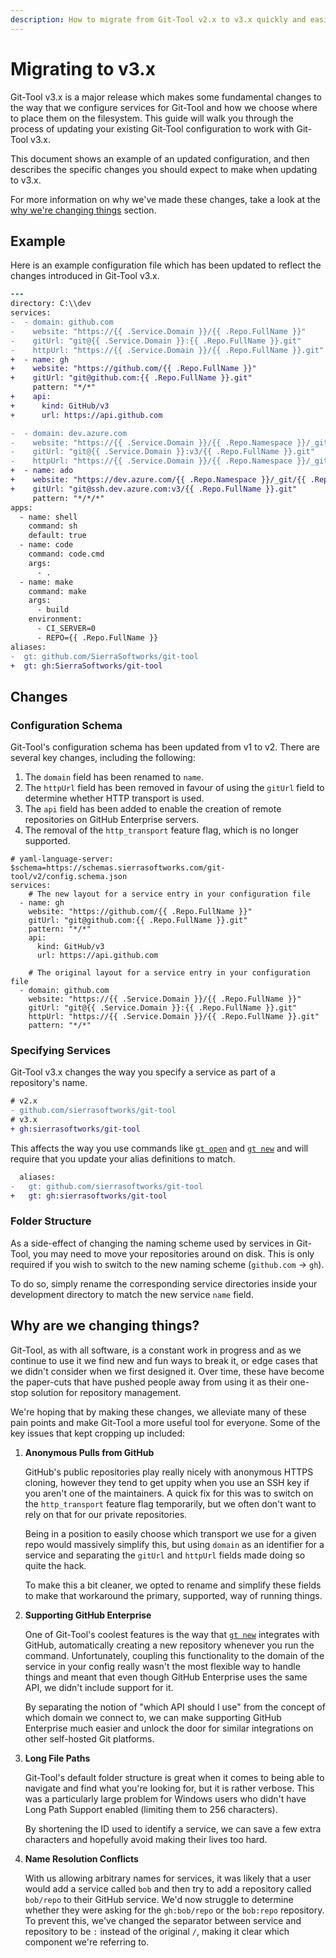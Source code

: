 ```yaml
---
description: How to migrate from Git-Tool v2.x to v3.x quickly and easily.
---
```


# Migrating to v3.x

Git-Tool v3.x is a major release which makes some fundamental changes to the way
that we configure services for Git-Tool and how we choose where to place them on
the filesystem. This guide will walk you through the process of updating your
existing Git-Tool configuration to work with Git-Tool v3.x.

This document shows an example of an updated configuration, and then describes
the specific changes you should expect to make when updating to v3.x.

For more information on why we've made these changes, take a look at the
[why we're changing things](#why-are-we-changing-things) section.

## Example

Here is an example configuration file which has been updated to reflect the
changes introduced in Git-Tool v3.x.

```diff
---
directory: C:\\dev
services:
-  - domain: github.com
-    website: "https://{{ .Service.Domain }}/{{ .Repo.FullName }}"
-    gitUrl: "git@{{ .Service.Domain }}:{{ .Repo.FullName }}.git"
-    httpUrl: "https://{{ .Service.Domain }}/{{ .Repo.FullName }}.git"
+  - name: gh
+    website: "https://github.com/{{ .Repo.FullName }}"
+    gitUrl: "git@github.com:{{ .Repo.FullName }}.git"
     pattern: "*/*"
+    api:
+      kind: GitHub/v3
+      url: https://api.github.com

-  - domain: dev.azure.com
-    website: "https://{{ .Service.Domain }}/{{ .Repo.Namespace }}/_git/{{ .Repo.Name }}"
-    gitUrl: "git@{{ .Service.Domain }}:v3/{{ .Repo.FullName }}.git"
-    httpUrl: "https://{{ .Service.Domain }}/{{ .Repo.Namespace }}/_git/{{ .Repo.Name }}.git"
+  - name: ado
+    website: "https://dev.azure.com/{{ .Repo.Namespace }}/_git/{{ .Repo.Name }}"
+    gitUrl: "git@ssh.dev.azure.com:v3/{{ .Repo.FullName }}.git"
     pattern: "*/*/*"
apps:
  - name: shell
    command: sh
    default: true
  - name: code
    command: code.cmd
    args:
      - .
  - name: make
    command: make
    args:
      - build
    environment:
      - CI_SERVER=0
      - REPO={{ .Repo.FullName }}
aliases:
-  gt: github.com/SierraSoftworks/git-tool
+  gt: gh:SierraSoftworks/git-tool
```

## Changes

### Configuration Schema

Git-Tool's configuration schema has been updated from v1 to v2. There are
several key changes, including the following:

1. The `domain` field has been renamed to `name`.
2. The `httpUrl` field has been removed in favour of using the `gitUrl` field to
   determine whether HTTP transport is used.
3. The `api` field has been added to enable the creation of remote repositories
   on GitHub Enterprise servers.
4. The removal of the `http_transport` feature flag, which is no longer
   supported.

```yaml{3-10}
# yaml-language-server: $schema=https://schemas.sierrasoftworks.com/git-tool/v2/config.schema.json
services:
    # The new layout for a service entry in your configuration file
  - name: gh
    website: "https://github.com/{{ .Repo.FullName }}"
    gitUrl: "git@github.com:{{ .Repo.FullName }}.git"
    pattern: "*/*"
    api:
      kind: GitHub/v3
      url: https://api.github.com

    # The original layout for a service entry in your configuration file
  - domain: github.com
    website: "https://{{ .Service.Domain }}/{{ .Repo.FullName }}"
    gitUrl: "git@{{ .Service.Domain }}:{{ .Repo.FullName }}.git"
    httpUrl: "https://{{ .Service.Domain }}/{{ .Repo.FullName }}.git"
    pattern: "*/*"
```

### Specifying Services

Git-Tool v3.x changes the way you specify a service as part of a repository's
name.

```diff
# v2.x
- github.com/sierrasoftworks/git-tool
# v3.x
+ gh:sierrasoftworks/git-tool
```

This affects the way you use commands like
[`gt open`](../commands/repos.md#open) and [`gt new`](../commands/repos.md#new)
and will require that you update your alias definitions to match.

```diff
  aliases:
-   gt: github.com/sierrasoftworks/git-tool
+   gt: gh:sierrasoftworks/git-tool
```

### Folder Structure

As a side-effect of changing the naming scheme used by services in Git-Tool, you
may need to move your repositories around on disk. This is only required if you
wish to switch to the new naming scheme (`github.com` &rarr; `gh`).

To do so, simply rename the corresponding service directories inside your
development directory to match the new service `name` field.

## Why are we changing things?

Git-Tool, as with all software, is a constant work in progress and as we
continue to use it we find new and fun ways to break it, or edge cases that we
didn't consider when we first designed it. Over time, these have become the
paper-cuts that have pushed people away from using it as their one-stop solution
for repository management.

We're hoping that by making these changes, we alleviate many of these pain
points and make Git-Tool a more useful tool for everyone. Some of the key issues
that kept cropping up included:

1. **Anonymous Pulls from GitHub**

   GitHub's public repositories play really nicely with anonymous HTTPS cloning,
   however they tend to get uppity when you use an SSH key if you aren't one of
   the maintainers. A quick fix for this was to switch on the `http_transport`
   feature flag temporarily, but we often don't want to rely on that for our
   private repositories.

   Being in a position to easily choose which transport we use for a given repo
   would massively simplify this, but using `domain` as an identifier for a
   service and separating the `gitUrl` and `httpUrl` fields made doing so quite
   the hack.

   To make this a bit cleaner, we opted to rename and simplify these fields to
   make that workaround the primary, supported, way of running things.

2. **Supporting GitHub Enterprise**

   One of Git-Tool's coolest features is the way that
   [`gt new`](../commands/repos.md#new) integrates with GitHub, automatically
   creating a new repository whenever you run the command. Unfortunately,
   coupling this functionality to the domain of the service in your config
   really wasn't the most flexible way to handle things and meant that even
   though GitHub Enterprise uses the same API, we didn't include support for it.

   By separating the notion of "which API should I use" from the concept of
   which domain we connect to, we can make supporting GitHub Enterprise much
   easier and unlock the door for similar integrations on other self-hosted Git
   platforms.

3. **Long File Paths**

   Git-Tool's default folder structure is great when it comes to being able to
   navigate and find what you're looking for, but it is rather verbose. This was
   a particularly large problem for Windows users who didn't have Long Path
   Support enabled (limiting them to 256 characters).

   By shortening the ID used to identify a service, we can save a few extra
   characters and hopefully avoid making their lives too hard.

4. **Name Resolution Conflicts**

   With us allowing arbitrary names for services, it was likely that a user
   would add a service called `bob` and then try to add a repository called
   `bob/repo` to their GitHub service. We'd now struggle to determine whether
   they were asking for the `gh:bob/repo` or the `bob:repo` repository. To
   prevent this, we've changed the separator between service and repository to
   be `:` instead of the original `/`, making it clear which component we're
   referring to.
